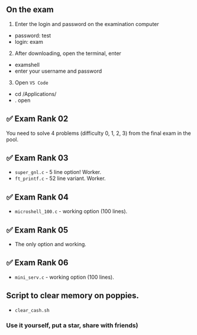 ## On the exam
1. Enter the login and password on the examination computer
- password: test
- login: exam

2. After downloading, open the terminal, enter
- examshell
- enter your username and password

3. Open `VS Code`
- cd /Applications/
- . open


## :white_check_mark: Exam Rank 02
You need to solve 4 problems (difficulty 0, 1, 2, 3) from the final exam in the pool.

## :white_check_mark: Exam Rank 03
- `super_gnl.c` - 5 line option! Worker.
- `ft_printf.c` - 52 line variant. Worker.

## :white_check_mark: Exam Rank 04
- `microshell_100.c` - working option (100 lines).

## :white_check_mark: Exam Rank 05
- The only option and working.

## :white_check_mark: Exam Rank 06
- `mini_serv.c` - working option (100 lines).

## Script to clear memory on poppies.
- `clear_cash.sh`


### Use it yourself, put a star, share with friends)
